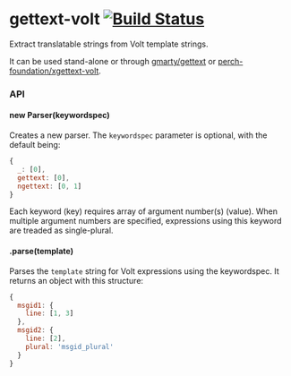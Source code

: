 # gettext-volt [![Build Status](https://travis-ci.org/perch-foundation/gettext-volt.svg?branch=master)](https://travis-ci.org/perch-foundation/gettext-volt)

Extract translatable strings from Volt template strings.

It can be used stand-alone or through [gmarty/gettext](https://github.com/gmarty/xgettext) or [perch-foundation/xgettext-volt](https://github.com/perch-foundation/xgettext-volt).

### API

#### new Parser(keywordspec)
Creates a new parser.
The `keywordspec` parameter is optional, with the default being:
```javascript
{
  _: [0],
  gettext: [0],
  ngettext: [0, 1]
}
```
Each keyword (key) requires array of argument number(s) (value). When multiple argument numbers are specified, expressions using this keyword are treaded as single-plural.

#### .parse(template)
Parses the `template` string for Volt expressions using the keywordspec.
It returns an object with this structure:
```javascript
{
  msgid1: {
    line: [1, 3]
  },
  msgid2: {
    line: [2],
    plural: 'msgid_plural'
  }
}
```
